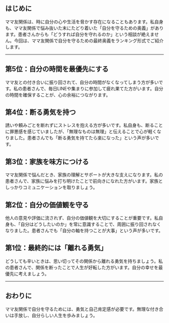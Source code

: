 ## はじめに
ママ友関係は、時に自分の心や生活を脅かす存在になることもあります。私自身も、ママ友関係で悩み抜いた末にたどり着いた「自分を守るための奥義」があります。患者さんからも「どうすれば自分を守れるのか」という相談が絶えません。今回は、ママ友関係で自分を守るための最終奥義をランキング形式でご紹介します。

---

## 第5位：自分の時間を最優先にする
ママ友との付き合いに振り回されて、自分の時間がなくなってしまう方が多いです。私の患者さんで、毎日LINEや集まりに参加して疲れ果てた方がいます。自分の時間を確保することが、心の余裕につながります。

## 第4位：断る勇気を持つ
誘いや頼みごとを断れずにストレスを抱える方が多いです。私自身も、断ることに罪悪感を感じていましたが、「無理なものは無理」と伝えることで心が軽くなりました。患者さんでも「断る勇気を持てたら楽になった」という声が多いです。

## 第3位：家族を味方につける
ママ友関係で悩んだとき、家族の理解とサポートが大きな支えになります。私の患者さんで、家族に悩みを打ち明けたことで前向きになれた方がいます。家族としっかりコミュニケーションを取りましょう。

## 第2位：自分の価値観を守る
他人の意見や評価に流されず、自分の価値観を大切にすることが重要です。私自身も、「自分はどうしたいのか」を常に意識することで、周囲に振り回されなくなりました。患者さんでも「自分の軸を持つことが大事」という声が多いです。

## 第1位：最終的には「離れる勇気」
どうしても辛いときは、思い切ってその関係から離れる勇気を持ちましょう。私の患者さんで、関係を断ったことで人生が好転した方がいます。自分の幸せを最優先に考えましょう。

---

## おわりに
ママ友関係で自分を守るためには、勇気と自己肯定感が必要です。無理な付き合いは手放し、自分らしい人生を歩みましょう。 
